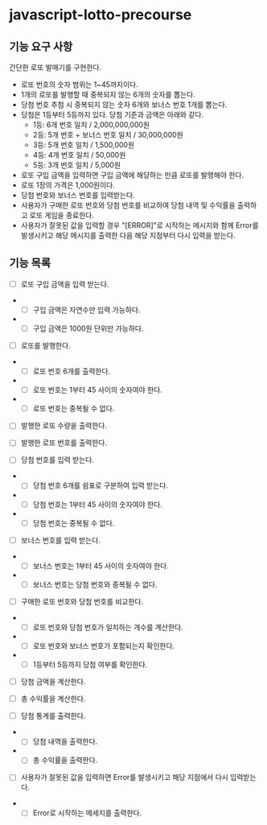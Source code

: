# javascript-lotto-precourse

## 기능 요구 사항

간단한 로또 발매기를 구현한다.

- 로또 번호의 숫자 범위는 1~45까지이다.
- 1개의 로또를 발행할 때 중복되지 않는 6개의 숫자를 뽑는다.
- 당첨 번호 추첨 시 중복되지 않는 숫자 6개와 보너스 번호 1개를 뽑는다.
- 당첨은 1등부터 5등까지 있다. 당첨 기준과 금액은 아래와 같다.
  - 1등: 6개 번호 일치 / 2,000,000,000원
  - 2등: 5개 번호 + 보너스 번호 일치 / 30,000,000원
  - 3등: 5개 번호 일치 / 1,500,000원
  - 4등: 4개 번호 일치 / 50,000원
  - 5등: 3개 번호 일치 / 5,000원
- 로또 구입 금액을 입력하면 구입 금액에 해당하는 만큼 로또를 발행해야 한다.
- 로또 1장의 가격은 1,000원이다.
- 당첨 번호와 보너스 번호를 입력받는다.
- 사용자가 구매한 로또 번호와 당첨 번호를 비교하여 당첨 내역 및 수익률을 출력하고 로또 게임을 종료한다.
- 사용자가 잘못된 값을 입력할 경우 "[ERROR]"로 시작하는 메시지와 함께 Error를 발생시키고 해당 메시지를 출력한 다음 해당 지점부터 다시 입력을 받는다.

## 기능 목록

- [ ] 로또 구입 금액을 입력 받는다.
- - [ ] 구입 금액은 자연수만 입력 가능하다.
- - [ ] 구입 금액은 1000원 단위만 가능하다.

- [ ] 로또를 발행한다.
- - [ ] 로또 번호 6개를 출력한다.
- - [ ] 로또 번호는 1부터 45 사이의 숫자여야 한다.
- - [ ] 로또 번호는 중복될 수 없다.

- [ ] 발행한 로또 수량을 출력한다.
- [ ] 발행한 로또 번호를 출력한다.

- [ ] 당첨 번호를 입력 받는다.
- - [ ] 당첨 번호 6개를 쉼표로 구분하여 입력 받는다.
- - [ ] 당첨 번호는 1부터 45 사이의 숫자여야 한다.
- - [ ] 당첨 번호는 중복될 수 없다.

- [ ] 보너스 번호를 입력 받는다.
- - [ ] 보너스 번호는 1부터 45 사이의 숫자여야 한다.
- - [ ] 보너스 번호는 당첨 번호와 중복될 수 없다.

- [ ] 구매한 로또 번호와 당첨 번호를 비교한다.
- - [ ] 로또 번호와 당첨 번호가 일치하는 개수를 계산한다.
- - [ ] 로또 번호와 보너스 번호가 포함되는지 확인한다.
- - [ ] 1등부터 5등까지 당첨 여부를 확인한다.

- [ ] 당첨 금액을 계산한다.
- [ ] 총 수익률을 계산한다.

- [ ] 당첨 통계를 출력한다.
- - [ ] 당첨 내역을 출력한다.
- - [ ] 총 수익률을 출력한다.

- [ ] 사용자가 잘못된 값을 입력하면 Error를 발생시키고 해당 지점에서 다시 입력받는다.
- - [ ] Error로 시작하는 메세지를 출력한다.
